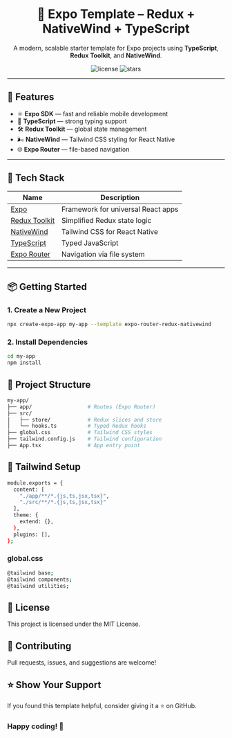 <h1 align="center">📱 Expo Template – Redux + NativeWind + TypeScript</h1>

<p align="center">
  A modern, scalable starter template for Expo projects using <strong>TypeScript</strong>, <strong>Redux Toolkit</strong>, and <strong>NativeWind</strong>.
</p>

<p align="center">
  <img src="https://img.shields.io/github/license/chauhan-yuvraj/expo-template-redux-nativewind" alt="license">
  <img src="https://img.shields.io/github/stars/chauhan-yuvraj/expo-template-redux-nativewind?style=social" alt="stars">
</p>

---

## 🚀 Features

- ⚛️ **Expo SDK** — fast and reliable mobile development
- 🔷 **TypeScript** — strong typing support
- 🛠 **Redux Toolkit** — global state management
- 🌬 **NativeWind** — Tailwind CSS styling for React Native
- 🌐 **Expo Router** — file-based navigation

---

## 🧱 Tech Stack

| Name               | Description                             |
|--------------------|-----------------------------------------|
| [Expo](https://expo.dev/) | Framework for universal React apps |
| [Redux Toolkit](https://redux-toolkit.js.org/) | Simplified Redux state logic |
| [NativeWind](https://www.nativewind.dev/) | Tailwind CSS for React Native |
| [TypeScript](https://www.typescriptlang.org/) | Typed JavaScript |
| [Expo Router](https://expo.github.io/router/docs) | Navigation via file system |

---

## 📦 Getting Started

### 1. Create a New Project

```bash
npx create-expo-app my-app --template expo-router-redux-nativewind
```
### 2. Install Dependencies
```bash
cd my-app
npm install
```
## 🧰 Project Structure

```bash
my-app/
├── app/                  # Routes (Expo Router)
├── src/
│   ├── store/            # Redux slices and store
│   └── hooks.ts          # Typed Redux hooks
├── global.css            # Tailwind CSS styles
├── tailwind.config.js    # Tailwind configuration
├── App.tsx               # App entry point

```
## 🎨 Tailwind Setup

```bash
module.exports = {
  content: [
    "./app/**/*.{js,ts,jsx,tsx}",
    "./src/**/*.{js,ts,jsx,tsx}"
  ],
  theme: {
    extend: {},
  },
  plugins: [],
};
```

### global.css
``` bash
@tailwind base;
@tailwind components;
@tailwind utilities;
```

## 📄 License
This project is licensed under the MIT License.

## 🤝 Contributing
Pull requests, issues, and suggestions are welcome!

## ⭐️ Show Your Support
If you found this template helpful, consider giving it a ⭐️ on GitHub.

### Happy coding! 💙



